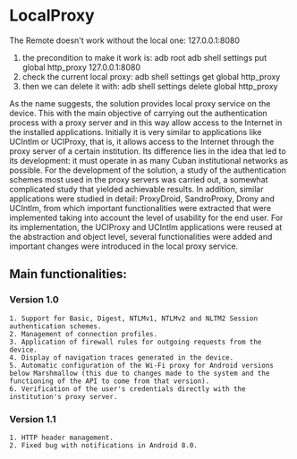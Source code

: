 # LocalProxy

The Remote doesn't work without the local one: 127.0.0.1:8080

1) the precondition to make it work is:
    adb root
    adb shell settings put global http_proxy 127.0.0.1:8080
2) check the current local proxy:
    adb shell settings get global http_proxy
3) then we can delete it with:
    adb shell settings delete global http_proxy

As the name suggests, the solution provides local proxy service on the device. This with the main objective of carrying out the authentication process with a proxy server and in this way allow access to the Internet in the installed applications. Initially it is very similar to applications like UCIntlm or UCIProxy, that is, it allows access to the Internet through the proxy server of a certain institution. Its difference lies in the idea that led to its development: it must operate in as many Cuban institutional networks as possible.
For the development of the solution, a study of the authentication schemes most used in the proxy servers was carried out, a somewhat complicated study that yielded achievable results. In addition, similar applications were studied in detail: ProxyDroid, SandroProxy, Drony and UCIntlm, from which important functionalities were extracted that were implemented taking into account the level of usability for the end user. For its implementation, the UCIProxy and UCIntlm applications were reused at the abstraction and object level, several functionalities were added and important changes were introduced in the local proxy service.

## Main functionalities:
### Version 1.0
    1. Support for Basic, Digest, NTLMv1, NTLMv2 and NLTM2 Session authentication schemes.
    2. Management of connection profiles.
    3. Application of firewall rules for outgoing requests from the device.
    4. Display of navigation traces generated in the device.
    5. Automatic configuration of the Wi-Fi proxy for Android versions below Marshmallow (this due to changes made to the system and the functioning of the API to come from that version).
    6. Verification of the user's credentials directly with the institution's proxy server.

### Version 1.1
    1. HTTP header management.
    2. Fixed bug with notifications in Android 8.0.